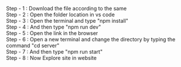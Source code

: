 Step - 1 : Download the file according to the same <br/>
Step - 2 : Open the folder location in vs code <br/>
Step - 3 : Open the terminal and type "npm install" <br/>
Step - 4 : And then type "npm run dev" <br/>
Step - 5 : Open the link in the browser <br/>
Step - 6 : Open a new terminal and change the directory by typing the command "cd server" <br/>
Step - 7 : And then type "npm run start" <br/>
Step - 8 : Now Explore site in website <br/>
